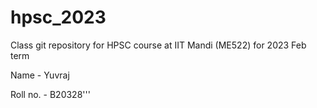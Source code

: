# hpsc_2023
Class git repository for HPSC course at IIT Mandi (ME522) for 2023 Feb term

Name - Yuvraj

Roll no. - B20328'''
